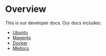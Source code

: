 # Overview
This is our developer docs. Our docs includes:

- [Ubuntu](ubuntu.md)
- [Magento](magento.md)
- [Docker](docker.md)
- [Mkdocs](mkdocs.md)
